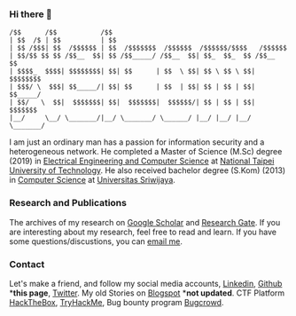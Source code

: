 ### Hi there 👋
```
/$$      /$$           /$$                                            
| $$  /$ | $$          | $$                                            
| $$ /$$$| $$  /$$$$$$ | $$  /$$$$$$$  /$$$$$$  /$$$$$$/$$$$   /$$$$$$ 
| $$/$$ $$ $$ /$$__  $$| $$ /$$_____/ /$$__  $$| $$_  $$_  $$ /$$__  $$
| $$$$_  $$$$| $$$$$$$$| $$| $$      | $$  \ $$| $$ \ $$ \ $$| $$$$$$$$
| $$$/ \  $$$| $$_____/| $$| $$      | $$  | $$| $$ | $$ | $$| $$_____/
| $$/   \  $$|  $$$$$$$| $$|  $$$$$$$|  $$$$$$/| $$ | $$ | $$|  $$$$$$$
|__/     \__/ \_______/|__/ \_______/ \______/ |__/ |__/ |__/ \_______/
``` 
I am just an ordinary man has a passion for information security and a heterogeneous network. He completed a Master of Science (M.Sc) degree (2019) in [Electrical Engineering and Computer Science](https://eecs.ntut.edu.tw/p/412-1016-13488.php?Lang=en) at [National Taipei University of Technology](https://www-en.ntut.edu.tw/). He also received bachelor degree (S.Kom) (2013) in [Computer Science](http://ilkom.unsri.ac.id) at [Universitas Sriwijaya](https://unsri.ac.id).

### Research and Publications
The archives of my research on [Google Scholar](https://scholar.google.com.tw/citations?user=XMuXhkAAAAAJ&hl=en)
and [Research Gate](https://www.researchgate.net/profile/Tri_Septian). If you are interesting about my research, feel free to read and learn. If you have some questions/discustions, you can [email me](mailto:twseptian@gmail.com).

### Contact
Let's make a friend, and follow my social media accounts, [Linkedin](https://www.linkedin.com/in/twseptian/), [Github](https://github.com/twseptian) ***this page**, [Twitter](https://twitter.com/twseptian_). My old Stories on [Blogspot](https://twseptian.blogspot.com/) \***not updated**. CTF Platform [HackTheBox](https://www.hackthebox.eu/profile/183432), [TryHackMe](https://tryhackme.com/p/twsterlab), Bug bounty program [Bugcrowd](https://bugcrowd.com/twseptian).

<!--
**twseptian/twseptian** is a ✨ _special_ ✨ repository because its `README.md` (this file) appears on your GitHub profile.

Here are some ideas to get you started:

- 🔭 I’m currently working on ...
- 🌱 I’m currently learning ...
- 👯 I’m looking to collaborate on ...
- 🤔 I’m looking for help with ...
- 💬 Ask me about ...
- 📫 How to reach me: ...
- 😄 Pronouns: ...
- ⚡ Fun fact: ...
-->
